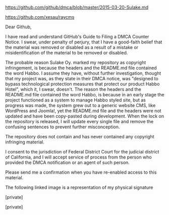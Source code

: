 https://github.com/github/dmca/blob/master/2015-03-20-Sulake.md

https://github.com/xesau/raycms

Dear Github,

I have read and understand GitHub's Guide to Filing a DMCA Counter Notice.
I swear, under penalty of perjury, that I have a good-faith belief that the
material was removed or disabled as a result of a mistake or
misidentification of the material to be removed or disabled.

The probable reason Sulake Oy. marked my repository as copyright
infringement, is because the headers and the README.md file contained the
word Habbo. I assume they have, without further investigation, thought that
my project was, as they state in their DMCA notice, was "designed to bypass
technological protection measures that protect our product Habbo Hotel",
which it, I swear, doesn't. The reason the headers and the README.md file
contained the word Habbo, is because in an early stage the project
functioned as a system to manage Habbo styled site, but as progress was
made, the system grew out to a generic website CMS, like WordPress and
Joomla!, yet the README.md file and the headers were not updated and have
been copy-pasted during development. When the lock on the repository is
released, I will update every single file and remove the confusing sentences
to prevent further misconception.

The repository does not contain and has never contained any copyright
infringing material.

I consent to the jurisdiction of Federal District Court for the judicial
district of California,
and I will accept service of process from the person who provided the DMCA
notification or an agent of such person.

Please send me a confirmation when you have re-enabled access to this
material.

The following linked image is a representation of my physical signature

[private]

[private]

